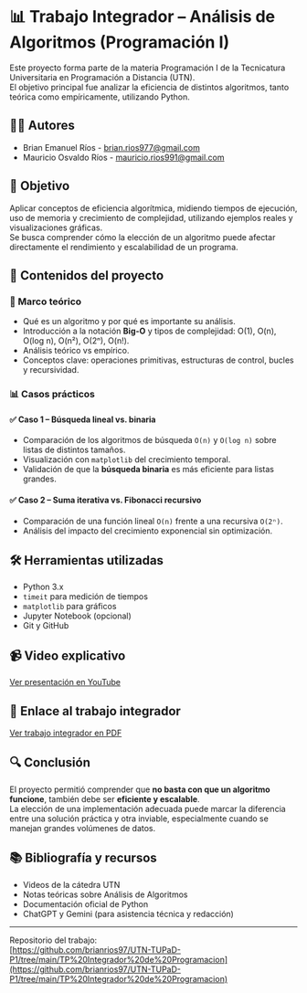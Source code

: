 # 📊 Trabajo Integrador – Análisis de Algoritmos (Programación I)

Este proyecto forma parte de la materia Programación I de la Tecnicatura Universitaria en Programación a Distancia (UTN).  
El objetivo principal fue analizar la eficiencia de distintos algoritmos, tanto teórica como empíricamente, utilizando Python.

## 👨‍💻 Autores
- Brian Emanuel Ríos - brian.rios977@gmail.com  
- Mauricio Osvaldo Ríos - mauricio.rios991@gmail.com

## 🎯 Objetivo
Aplicar conceptos de eficiencia algorítmica, midiendo tiempos de ejecución, uso de memoria y crecimiento de complejidad, utilizando ejemplos reales y visualizaciones gráficas.  
Se busca comprender cómo la elección de un algoritmo puede afectar directamente el rendimiento y escalabilidad de un programa.

## 🧠 Contenidos del proyecto

### 📌 Marco teórico
- Qué es un algoritmo y por qué es importante su análisis.
- Introducción a la notación **Big-O** y tipos de complejidad: O(1), O(n), O(log n), O(n²), O(2ⁿ), O(n!).
- Análisis teórico vs empírico.
- Conceptos clave: operaciones primitivas, estructuras de control, bucles y recursividad.

### 📊 Casos prácticos
#### ✅ Caso 1 – Búsqueda lineal vs. binaria
- Comparación de los algoritmos de búsqueda `O(n)` y `O(log n)` sobre listas de distintos tamaños.
- Visualización con `matplotlib` del crecimiento temporal.
- Validación de que la **búsqueda binaria** es más eficiente para listas grandes.

#### ✅ Caso 2 – Suma iterativa vs. Fibonacci recursivo
- Comparación de una función lineal `O(n)` frente a una recursiva `O(2ⁿ)`.
- Análisis del impacto del crecimiento exponencial sin optimización.

## 🛠️ Herramientas utilizadas
- Python 3.x
- `timeit` para medición de tiempos
- `matplotlib` para gráficos
- Jupyter Notebook (opcional)
- Git y GitHub

## 📹 Video explicativo
[Ver presentación en YouTube](https://youtu.be/_MnDbXsOsEY)

## 📁 Enlace al trabajo integrador
[Ver trabajo integrador en PDF](https://drive.google.com/file/d/12Lai34bAt4bPUwxmzQcUe2eVZU7WEINC/view?usp=drive_link)

## 🔍 Conclusión
El proyecto permitió comprender que **no basta con que un algoritmo funcione**, también debe ser **eficiente y escalable**.  
La elección de una implementación adecuada puede marcar la diferencia entre una solución práctica y otra inviable, especialmente cuando se manejan grandes volúmenes de datos.

## 📚 Bibliografía y recursos
- Videos de la cátedra UTN
- Notas teóricas sobre Análisis de Algoritmos
- Documentación oficial de Python
- ChatGPT y Gemini (para asistencia técnica y redacción)

---

Repositorio del trabajo:  
[https://github.com/brianrios97/UTN-TUPaD-P1/tree/main/TP%20Integrador%20de%20Programacion](https://github.com/brianrios97/UTN-TUPaD-P1/tree/main/TP%20Integrador%20de%20Programacion)
